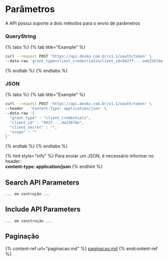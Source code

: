 # Parâmetros

A API possui suporte a dois métodos para o envio de parâmetros

### QueryString

{% tabs %}
{% tab title="Example" %}
```bash
curl --request POST 'https://api.desko.com.br/v1.1/oauth/token' \
--data-raw 'grant_type=client_credentials&client_id=942ff....e4e23676e'
```
{% endtab %}
{% endtabs %}

### JSON

{% tabs %}
{% tab title="Example" %}
```bash
curl --request POST 'https://api.desko.com.br/v1.1/oauth/token' \
--header   'Content-Type: application/json' \
--data-raw '{
  "grant_type" : "client_credentials",
  "client_id" : "942f....4e23676e",
  "client_secret" : "",
  "scope" : ""
}'
```
{% endtab %}
{% endtabs %}

{% hint style="info" %}
Para enviar um JSON, é necessário informar no header:\
**content-type: application/json**
{% endhint %}

## Search API Parameters

`... em contrução ...`

## Include API Parameters

`... em construção ...`

## Paginação

{% content-ref url="paginacao.md" %}
[paginacao.md](paginacao.md)
{% endcontent-ref %}

